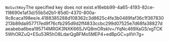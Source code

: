 <?xml version="1.0" encoding="UTF-8"?>
<Error><Code>NoSuchKey</Code><Message>The specified key does not exist.</Message><Key>e16ebb99-4a65-4193-82ce-118690e1af3d/55b5d2b1-85d0-4370-800a-9c8caca198ee/e.4188385288d108362c3d8625c4fe3b0489faf36c1f367830213b89da957717ed9f76cfb295d9d2ff4833ccbc299d07525e7d68fa38827daeabeba6bea19571</Key><RequestId>4MRGK3NXK66SJVQ8</RequestId><HostId>mORskIv+/YqNc469XaGS/xgTCK5WhORZuQ+ESu53R5hO8LdarQgBFMo5MEP4+edBpGC+pIlVr7g=</HostId></Error>